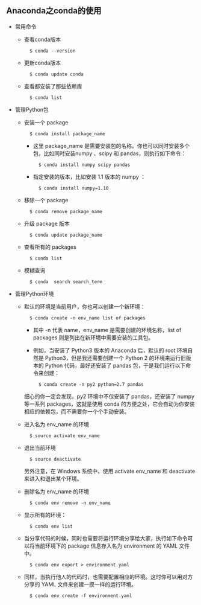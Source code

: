 ## Anaconda之conda的使用
- 常用命令
	- 查看conda版本

			$ conda --version

	- 更新conda版本

			$ conda update conda

	- 查看都安装了那些依赖库

			$ conda list
- 管理Python包
	- 安装一个 package

			$ conda install package_name

		- 这里 package_name 是需要安装包的名称。你也可以同时安装多个包，比如同时安装numpy 、scipy 和 pandas，则执行如下命令：

				$ conda install numpy scipy pandas

		- 指定安装的版本，比如安装 1.1 版本的 numpy ：

				$ conda install numpy=1.10

	- 移除一个 package

			$ conda remove package_name

	- 升级 package 版本

			$ conda update package_name

	- 查看所有的 packages

			$ conda list

	- 模糊查询

			$ conda  search search_term
- 管理Python环境
	- 默认的环境是当前用户，你也可以创建一个新环境：

			$ conda create -n env_name list of packages

		- 其中 -n 代表 name，env_name 是需要创建的环境名称，list of packages 则是列出在新环境中需要安装的工具包。
		- 例如，当安装了 Python3 版本的 Anaconda 后，默认的 root 环境自然是 Python3，但是我还需要创建一个 Python 2 的环境来运行旧版本的 Python 代码，最好还安装了 pandas 包，于是我们运行以下命令来创建：

				$ conda create -n py2 python=2.7 pandas

		细心的你一定会发现，py2 环境中不仅安装了 pandas，还安装了 numpy 等一系列 packages，这就是使用 conda 的方便之处，它会自动为你安装相应的依赖包，而不需要你一个个手动安装。

	- 进入名为 env_name 的环境

			$ source activate env_name

	- 退出当前环境

			$ source deactivate

		另外注意，在 Windows 系统中，使用 activate env_name 和 deactivate 来进入和退出某个环境。

	- 删除名为 env_name 的环境

			$ conda env remove -n env_name

	- 显示所有的环境：

			$ conda env list

	- 当分享代码的时候，同时也需要将运行环境分享给大家，执行如下命令可以将当前环境下的 package 信息存入名为 environment 的 YAML 文件中。

			$ conda env export > environment.yaml

	- 同样，当执行他人的代码时，也需要配置相应的环境。这时你可以用对方分享的 YAML 文件来创建一摸一样的运行环境。

			$ conda env create -f environment.yaml